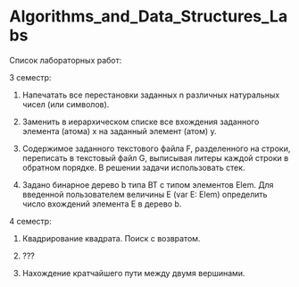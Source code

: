 # Algorithms_and_Data_Structures_Labs

Список лабораторных работ:


3 семестр:

1. Напечатать все перестановки заданных n различных натуральных чисел (или символов).

2. Заменить в иерархическом списке все вхождения заданного элемента (атома) x на заданный элемент (атом) y.

3. Содержимое заданного текстового файла F, разделенного на строки, переписать в текстовый файл G, выписывая литеры каждой строки в обратном порядке. В решении задачи использовать стек.

4. Задано бинарное дерево b типа ВТ с типом элементов Elem. Для введенной пользователем величины Е (var E: Elem) определить число вхождений элемента Е в дерево b.




4 семестр:

1. Квадрирование квадрата. Поиск с возвратом.

2. ???

3. Нахождение кратчайшего пути между двумя вершинами.
